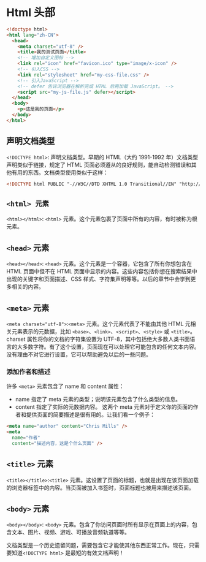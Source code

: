 # Html 头部

```html
<!doctype html>
<html lang="zh-CN">
  <head>
    <meta charset="utf-8" />
    <title>我的测试页面</title>
    <!-- 增加自定义图标 -->
    <link rel="icon" href="favicon.ico" type="image/x-icon" />
    <!-- 引入CSS -->
    <link rel="stylesheet" href="my-css-file.css" />
    <!-- 引入JavaScript -->
    <!-- defer 告诉浏览器在解析完成 HTML 后再加载 JavaScript。 -->
    <script src="my-js-file.js" defer></script>
  </head>
  <body>
    <p>这是我的页面</p>
  </body>
</html>
```

## 声明文档类型

`<!DOCTYPE html>`: 声明文档类型。早期的 HTML（大约 1991-1992 年）文档类型声明类似于链接，规定了 HTML 页面必须遵从的良好规则，能自动检测错误和其他有用的东西。文档类型使用类似于这样：

```HTML
<!DOCTYPE html PUBLIC "-//W3C//DTD XHTML 1.0 Transitional//EN" "http://www.w3.org/TR/xhtml1/DTD/xhtml1-transitional.dtd">
```

## `<html> 元素`

`<html></html>`: `<html>` 元素。这个元素包裹了页面中所有的内容，有时被称为根元素。

## `<head>` 元素

`<head></head>`: `<head>` 元素。这个元素是一个容器，它包含了所有你想包含在 HTML 页面中但不在 HTML 页面中显示的内容。这些内容包括你想在搜索结果中出现的关键字和页面描述、CSS 样式、字符集声明等等。以后的章节中会学到更多相关的内容。

## `<meta>` 元素

`<meta charset="utf-8">`:`<meta>` 元素。这个元素代表了不能由其他 HTML 元相关元素表示的元数据，比如 `<base>`、`<link>`、`<script>`、`<style>` 或 `<title>`。charset 属性将你的文档的字符集设置为 UTF-8，其中包括绝大多数人类书面语言的大多数字符。有了这个设置，页面现在可以处理它可能包含的任何文本内容。没有理由不对它进行设置，它可以帮助避免以后的一些问题。

### 添加作者和描述

许多 `<meta>` 元素包含了 name 和 content 属性：

- name 指定了 meta 元素的类型；说明该元素包含了什么类型的信息。
- content 指定了实际的元数据内容。
这两个 meta 元素对于定义你的页面的作者和提供页面的简要描述是很有用的。让我们看一个例子：

```html
<meta name="author" content="Chris Mills" />
<meta
  name="作者"
  content="描述内容，这是个什么页面" />
```

## `<title>` 元素

`<title></title>`:`<title>` 元素。这设置了页面的标题，也就是出现在该页面加载的浏览器标签中的内容。当页面被加入书签时，页面标题也被用来描述该页面。

## `<body>` 元素

`<body></body>`: `<body>` 元素。包含了你访问页面时所有显示在页面上的内容，包含文本、图片、视频、游戏、可播放音频轨道等等。

文档类型是一个历史遗留问题，需要包含它才能使其他东西正常工作。现在，只需要知道`<!DOCTYPE html>` 是最短的有效文档声明！
